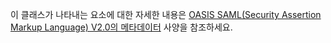 이 클래스가 나타내는 요소에 대한 자세한 내용은 [OASIS SAML(Security Assertion Markup Language) V2.0의 메타데이터](https://go.microsoft.com/fwlink/?LinkId=231291) 사양을 참조하세요.